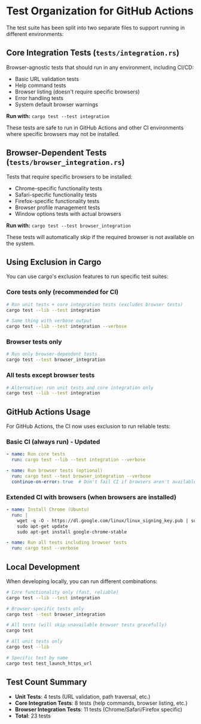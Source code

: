 # Test Organization for GitHub Actions

The test suite has been split into two separate files to support running in different environments:

## Core Integration Tests (`tests/integration.rs`)

Browser-agnostic tests that should run in any environment, including CI/CD:

- Basic URL validation tests
- Help command tests  
- Browser listing (doesn't require specific browsers)
- Error handling tests
- System default browser warnings

**Run with:** `cargo test --test integration`

These tests are safe to run in GitHub Actions and other CI environments where specific browsers may not be installed.

## Browser-Dependent Tests (`tests/browser_integration.rs`)

Tests that require specific browsers to be installed:

- Chrome-specific functionality tests
- Safari-specific functionality tests  
- Firefox-specific functionality tests
- Browser profile management tests
- Window options tests with actual browsers

**Run with:** `cargo test --test browser_integration`

These tests will automatically skip if the required browser is not available on the system.

## Using Exclusion in Cargo

You can use cargo's exclusion features to run specific test suites:

### Core tests only (recommended for CI)
```bash
# Run unit tests + core integration tests (excludes browser tests)
cargo test --lib --test integration

# Same thing with verbose output
cargo test --lib --test integration --verbose
```

### Browser tests only
```bash
# Run only browser-dependent tests
cargo test --test browser_integration
```

### All tests except browser tests
```bash
# Alternative: run unit tests and core integration only
cargo test --lib --test integration
```

## GitHub Actions Usage

For GitHub Actions, the CI now uses exclusion to run reliable tests:

### Basic CI (always run) - Updated
```yaml
- name: Run core tests
  run: cargo test --lib --test integration --verbose

- name: Run browser tests (optional)
  run: cargo test --test browser_integration --verbose
  continue-on-error: true  # Don't fail CI if browsers aren't available
```

### Extended CI with browsers (when browsers are installed)
```yaml
- name: Install Chrome (Ubuntu)
  run: |
    wget -q -O - https://dl.google.com/linux/linux_signing_key.pub | sudo apt-key add -
    sudo apt-get update
    sudo apt-get install google-chrome-stable

- name: Run all tests including browser tests
  run: cargo test --verbose
```

## Local Development

When developing locally, you can run different combinations:

```bash
# Core functionality only (fast, reliable)
cargo test --lib --test integration

# Browser-specific tests only  
cargo test --test browser_integration

# All tests (will skip unavailable browser tests gracefully)
cargo test

# All unit tests only
cargo test --lib

# Specific test by name
cargo test test_launch_https_url
```

## Test Count Summary

- **Unit Tests**: 4 tests (URL validation, path traversal, etc.)
- **Core Integration Tests**: 8 tests (help commands, browser listing, etc.)  
- **Browser Integration Tests**: 11 tests (Chrome/Safari/Firefox specific)
- **Total**: 23 tests